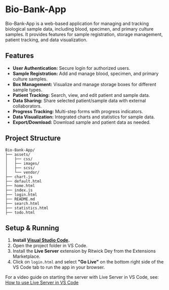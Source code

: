 # Bio-Bank-App

Bio-Bank-App is a web-based application for managing and tracking biological sample data, including blood, specimen, and primary culture samples. It provides features for sample registration, storage management, patient tracking, and data visualization.

## Features

- **User Authentication:** Secure login for authorized users.
- **Sample Registration:** Add and manage blood, specimen, and primary culture samples.
- **Box Management:** Visualize and manage storage boxes for different sample types.
- **Patient Tracking:** Search, view, and edit patient and sample data.
- **Data Sharing:** Share selected patient/sample data with external collaborators.
- **Progress Tracking:** Multi-step forms with progress indicators.
- **Data Visualization:** Integrated charts and statistics for sample data.
- **Export/Download:** Download sample and patient data as needed.

## Project Structure

```
Bio-Bank-App/
├── assets/
│   ├── css/
│   ├── images/
│   ├── scss/
│   └── vendor/
├── chart.js
├── default.html
├── home.html
├── index.js
├── login.html
├── README.md
├── search.html
├── statistics.html
├── todo.html
```

## Setup & Running

1. **Install [Visual Studio Code](https://code.visualstudio.com/).**
2. Open the project folder in VS Code.
3. Install the **Live Server** extension by Ritwick Dey from the Extensions Marketplace.
4. Click on `login.html` and select **"Go Live"** on the bottom right side of the VS Code tab to run the app in your browser.

For a video guide on starting the server with Live Server in VS Code, see: [How to use Live Server in VS Code](https://www.youtube.com/watch?v=9kEOkw_LvGU)
